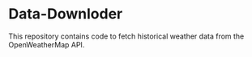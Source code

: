 # Data-Downloder
This repository contains code to fetch historical weather data from the OpenWeatherMap API.
